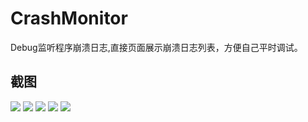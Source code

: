 # CrashMonitor
Debug监听程序崩溃日志,直接页面展示崩溃日志列表，方便自己平时调试。

## 截图

![](https://github.com/maning0303/CrashMonitor/raw/master/screenshots/001.png)
![](https://github.com/maning0303/CrashMonitor/raw/master/screenshots/002.png)
![](https://github.com/maning0303/CrashMonitor/raw/master/screenshots/003.png)
![](https://github.com/maning0303/CrashMonitor/raw/master/screenshots/004.png)
![](https://github.com/maning0303/CrashMonitor/raw/master/screenshots/005.png)